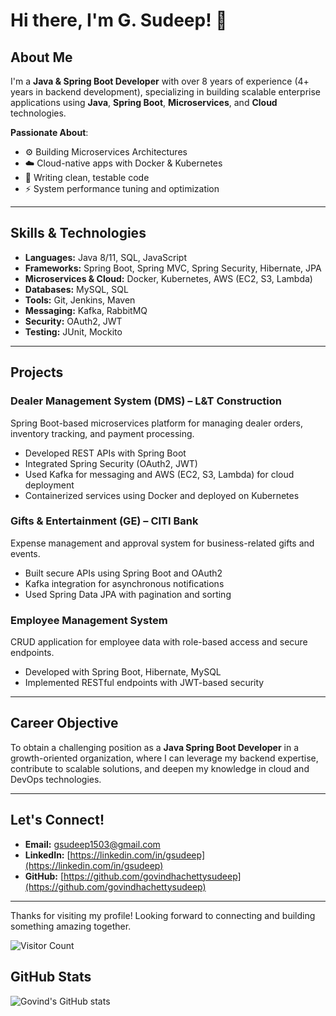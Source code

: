 # Hi there, I'm G. Sudeep! 👋

## About Me
I'm a **Java & Spring Boot Developer** with over 8 years of experience (4+ years in backend development), specializing in building scalable enterprise applications using **Java**, **Spring Boot**, **Microservices**, and **Cloud** technologies.

**Passionate About**:
- ⚙️ Building Microservices Architectures  
- ☁️ Cloud-native apps with Docker & Kubernetes  
- 🧪 Writing clean, testable code  
- ⚡ System performance tuning and optimization  

---

## Skills & Technologies
- **Languages:** Java 8/11, SQL, JavaScript  
- **Frameworks:** Spring Boot, Spring MVC, Spring Security, Hibernate, JPA  
- **Microservices & Cloud:** Docker, Kubernetes, AWS (EC2, S3, Lambda)  
- **Databases:** MySQL, SQL  
- **Tools:** Git, Jenkins, Maven  
- **Messaging:** Kafka, RabbitMQ  
- **Security:** OAuth2, JWT  
- **Testing:** JUnit, Mockito  

---

## Projects

### **Dealer Management System (DMS) – L&T Construction**
Spring Boot-based microservices platform for managing dealer orders, inventory tracking, and payment processing.

- Developed REST APIs with Spring Boot  
- Integrated Spring Security (OAuth2, JWT)  
- Used Kafka for messaging and AWS (EC2, S3, Lambda) for cloud deployment  
- Containerized services using Docker and deployed on Kubernetes  

### **Gifts & Entertainment (GE) – CITI Bank**
Expense management and approval system for business-related gifts and events.

- Built secure APIs using Spring Boot and OAuth2  
- Kafka integration for asynchronous notifications  
- Used Spring Data JPA with pagination and sorting  

### **Employee Management System**
CRUD application for employee data with role-based access and secure endpoints.

- Developed with Spring Boot, Hibernate, MySQL  
- Implemented RESTful endpoints with JWT-based security  

---

## Career Objective
To obtain a challenging position as a **Java Spring Boot Developer** in a growth-oriented organization, where I can leverage my backend expertise, contribute to scalable solutions, and deepen my knowledge in cloud and DevOps technologies.

---

## Let's Connect!
- **Email:** gsudeep1503@gmail.com  
- **LinkedIn:** [https://linkedin.com/in/gsudeep](https://linkedin.com/in/gsudeep)  
- **GitHub:** [https://github.com/govindhachettysudeep](https://github.com/govindhachettysudeep)

---

Thanks for visiting my profile! Looking forward to connecting and building something amazing together.

![Visitor Count](https://komarev.com/ghpvc/?username=govindhachettysudeep&color=blue)


## GitHub Stats
![Govind's GitHub stats](https://github-readme-stats.vercel.app/api?username=govindhachettysudeep&show_icons=true&theme=radical)
